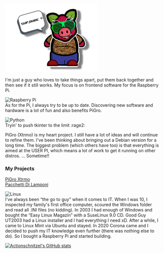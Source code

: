 ![GUI](https://github.com/actionschnitzel/tingsandstuff/blob/main/piggo_porn.png)


I'm just a guy who loves to take things apart, put them back together and then see if it still works. My focus is on frontend software for the Raspberry Pi.     
    
        
![Raspberry Pi](https://img.shields.io/badge/-RaspberryPi-C51A4A?style=for-the-badge&logo=Raspberry-Pi)        
As for the Pi, I always try to be up to date. Discovering new software and hardware is a lot of fun and also benefits PiGro.
    
![Python](https://img.shields.io/badge/python-3670A0?style=for-the-badge&logo=python&logoColor=ffdd54)        
Tryin' to push tkinter to the limit :rage2:  
    
PiGro (Xtrmo) is my heart project. I still have a lot of ideas and will continue to refine them. I've been thinking about bringing out a Debian version for a long time. The biggest problem (which others have too) is that everything is aimed at the USER PI, which means a lot of work to get it running on other distros. … Sometime!!

### My Projects

[PiGro Xtrmo](https://github.com/actionschnitzel/PiGro-Aid-)    
[Pacchetti Di Lamponi](https://github.com/actionschnitzel/PDL)    
    


    
        
        
![Linux](https://img.shields.io/badge/Linux-FCC624?style=for-the-badge&logo=linux&logoColor=black)    
I've always been “the go to guy” when it comes to IT. When I was 10, I inspected my family's first office computer, scoured the Windows folder and read all .INI files (no kidding). In 2003 I had enough of Windows and bought the “Easy Linux Magazin” with a SuseLinux 9.0 CD. Good Guy UT2003 had a Linux installer and I had everything I need xD. After a while, I came to Linux Mint via Ubuntu and stayed. In 2020 Corona came and I decided to push my IT knowledge even further (there was nothing else to do). So I bought a Raspberry Pi and started building.

[![Actionschnitzel's GitHub stats](https://github-readme-stats.vercel.app/api?username=actionschnitzel)](https://github.com/actionschnitzel/github-readme-stats)

<!--
**actionschnitzel/actionschnitzel** is a ✨ _special_ ✨ repository because its `README.md` (this file) appears on your GitHub profile.

Here are some ideas to get you started:

- 🔭 I’m currently working on ...
- 🌱 I’m currently learning ...
- 👯 I’m looking to collaborate on ...
- 🤔 I’m looking for help with ...
- 💬 Ask me about ...
- 📫 How to reach me: ...
- 😄 Pronouns: ...
- ⚡ Fun fact: ...
-->
